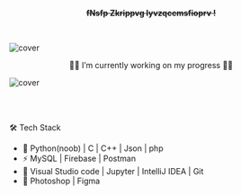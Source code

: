 



<p align="center"> <front face="Orbitron"> <del><b>
fNsfp Zkrippvg lyvzqcemsfioprv !
</b></del></p>  </front>


<br/>
  
![cover](https://media.alors-la.center/s/7667cwvx.png)  

<p align="center">
👨‍💻 I’m currently working on my progress 👨‍💻
</p>

![cover](https://media.alors-la.center/s/w8bzo3x5.png)        

<br/>
<br/>

🛠 Tech Stack

- 🚧   Python(noob) | C | C++ | Json | php
- ⚡   MySQL | Firebase | Postman
- 🔧   Visual Studio code | Jupyter | IntelliJ IDEA | Git
- 💄   Photoshop | Figma



